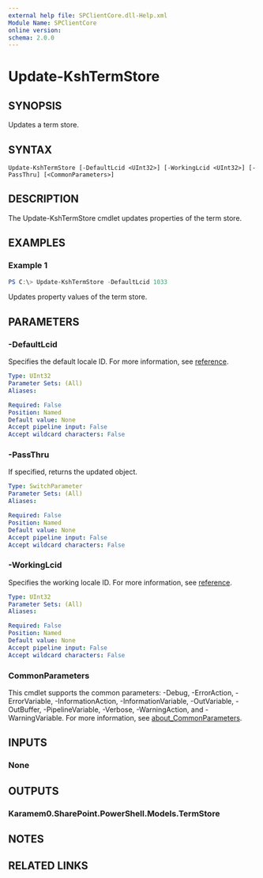 ```yaml
---
external help file: SPClientCore.dll-Help.xml
Module Name: SPClientCore
online version:
schema: 2.0.0
---
```


# Update-KshTermStore

## SYNOPSIS
Updates a term store.

## SYNTAX

```
Update-KshTermStore [-DefaultLcid <UInt32>] [-WorkingLcid <UInt32>] [-PassThru] [<CommonParameters>]
```

## DESCRIPTION
The Update-KshTermStore cmdlet updates properties of the term store.

## EXAMPLES

### Example 1
```powershell
PS C:\> Update-KshTermStore -DefaultLcid 1033
```

Updates property values of the term store.

## PARAMETERS

### -DefaultLcid
Specifies the default locale ID.
For more information, see [reference](https://msdn.microsoft.com/en-us/library/cc233965.aspx).

```yaml
Type: UInt32
Parameter Sets: (All)
Aliases:

Required: False
Position: Named
Default value: None
Accept pipeline input: False
Accept wildcard characters: False
```

### -PassThru
If specified, returns the updated object.

```yaml
Type: SwitchParameter
Parameter Sets: (All)
Aliases:

Required: False
Position: Named
Default value: None
Accept pipeline input: False
Accept wildcard characters: False
```

### -WorkingLcid
Specifies the working locale ID.
For more information, see [reference](https://msdn.microsoft.com/en-us/library/cc233965.aspx).

```yaml
Type: UInt32
Parameter Sets: (All)
Aliases:

Required: False
Position: Named
Default value: None
Accept pipeline input: False
Accept wildcard characters: False
```

### CommonParameters
This cmdlet supports the common parameters: -Debug, -ErrorAction, -ErrorVariable, -InformationAction, -InformationVariable, -OutVariable, -OutBuffer, -PipelineVariable, -Verbose, -WarningAction, and -WarningVariable. For more information, see [about_CommonParameters](http://go.microsoft.com/fwlink/?LinkID=113216).

## INPUTS

### None

## OUTPUTS

### Karamem0.SharePoint.PowerShell.Models.TermStore

## NOTES

## RELATED LINKS
